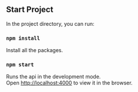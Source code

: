 ## Start Project

In the project directory, you can run:

### `npm install`
Install all the packages.

### `npm start`

Runs the api in the development mode.<br />
Open [http://localhost:4000](http://localhost:4000) to view it in the browser.
